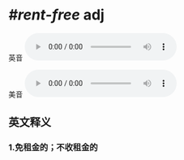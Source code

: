 # ***\#rent-free*** adj
英音
<audio src="./media/rent-free1_AAC.aac" controls="controls"></audio>

美音
<audio src="./media/rent-free2_AAC.aac" controls="controls"></audio>



  

英文释义
---
### 1.**免租金的；不收租金的**  



